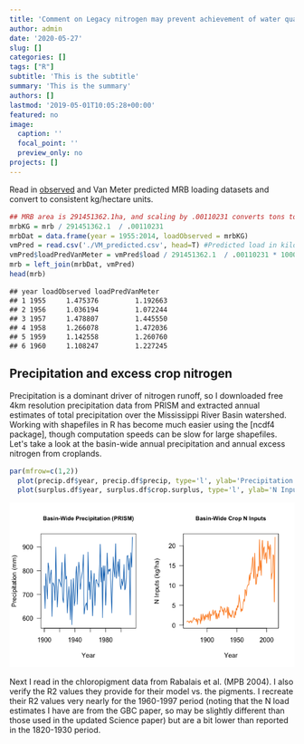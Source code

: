 ```yaml
---
title: 'Comment on Legacy nitrogen may prevent achievement of water quallity goals in the Gulf of Mexico'
author: admin
date: '2020-05-27'
slug: []
categories: []
tags: ["R"]
subtitle: 'This is the subtitle'
summary: 'This is the summary'
authors: []
lastmod: '2019-05-01T10:05:28+00:00'
featured: no
image:
  caption: ''
  focal_point: ''
  preview_only: no
projects: []
---
```


Read in <a href="https://cfpub.epa.gov/roe/indicator.cfm?i=33">observed</a> and Van Meter predicted MRB loading datasets and convert to consistent kg/hectare units.

``` r
## MRB area is 291451362.1ha, and scaling by .00110231 converts tons to kg
mrbKG = mrb / 291451362.1  / .00110231
mrbDat = data.frame(year = 1955:2014, loadObserved = mrbKG)
vmPred = read.csv('./VM_predicted.csv', head=T) #Predicted load in kilotons
vmPred$loadPredVanMeter = vmPred$load / 291451362.1  / .00110231 * 1000 # convert to kg/ha
mrb = left_join(mrbDat, vmPred) 
head(mrb)
```

    ## year loadObserved loadPredVanMeter
    ## 1 1955     1.475376         1.192663
    ## 2 1956     1.036194         1.072244
    ## 3 1957     1.478807         1.445550
    ## 4 1958     1.266078         1.472036
    ## 5 1959     1.142558         1.260760
    ## 6 1960     1.108247         1.227245

## Precipitation and excess crop nitrogen
Precipitation is a dominant driver of nitrogen runoff, so I downloaded free 4km resolution precipitation data from PRISM and extracted annual estimates of total precipitation over the Mississippi River Basin watershed. Working with shapefiles in R has become much easier using the [ncdf4 package], though computation speeds can be slow for large shapefiles. Let's take a look at the basin-wide annual precipitation and annual excess nitrogen from croplands.

``` r
par(mfrow=c(1,2))
  plot(precip.df$year, precip.df$precip, type='l', ylab='Precipitation (mm)', xlab='Year', las=1, col='#1175BE',    lwd=1.5, main='Basin-Wide Precipitation (PRISM)', cex.main=.9)
  plot(surplus.df$year, surplus.df$crop.surplus, type='l', ylab='N Inputs (kg/ha)', xlab='Year', las=1, col='#FD8B25', lwd=1.5, main='Basin-Wide Crop N Inputs', cex.main=.9)
```

![](Precip_CropN.png)

Next I read in the chloropigment data from Rabalais et al. (MPB 2004). I also verify the R2 values they provide for their model vs. the pigments. I recreate their R2 values very nearly for the 1960-1997 period (noting that the N load estimates I have are from the GBC paper, so may be slightly different than those used in the updated Science paper) but are a bit lower than reported in the 1820-1930 period.



